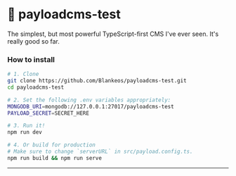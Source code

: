 # 🥊 payloadcms-test

The simplest, but most powerful TypeScript-first CMS I've ever seen. It's really good so far.

### How to install

```sh
# 1. Clone
git clone https://github.com/Blankeos/payloadcms-test.git
cd payloadcms-test

# 2. Set the following .env variables appropriately:
MONGODB_URI=mongodb://127.0.0.1:27017/payloadcms-test
PAYLOAD_SECRET=SECRET_HERE

# 3. Run it!
npm run dev

# 4. Or build for production
# Make sure to change `serverURL` in src/payload.config.ts.
npm run build && npm run serve
```

---

<!-- # payloadcms-test

This project was created using create-payload-app using the blank template.

## How to Use

`yarn dev` will start up your application and reload on any changes.

### Docker

If you have docker and docker-compose installed, you can run `docker-compose up`

To build the docker image, run `docker build -t my-tag .`

Ensure you are passing all needed environment variables when starting up your container via `--env-file` or setting them with your deployment.

The 3 typical env vars will be `MONGODB_URI`, `PAYLOAD_SECRET`, and `PAYLOAD_CONFIG_PATH`

`docker run --env-file .env -p 3000:3000 my-tag` -->
